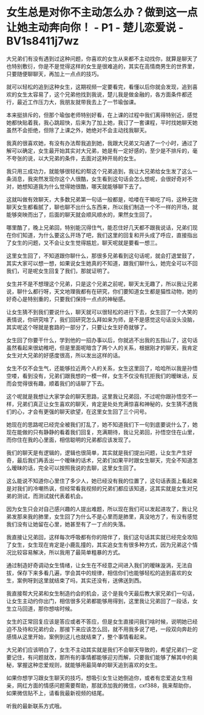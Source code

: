 # 女生总是对你不主动怎么办？做到这一点让她主动奔向你！ - P1 - 楚儿恋爱说 - BV1s8411j7wz

大兄弟们有没有遇到过这种问题，你喜欢的女生从来都不主动找你，就算是聊天了也特别敷衍，你是不是觉得这样的女生是很难追的，其实在高情商男生的世界里，只要随便聊聊天，再加上一点点的技巧。

就可以轻松的追到这种女生，这期视频一定要看完，看懂以后你就会发现，追到喜欢的女生太容易了，这个兄弟他找到我说，楚儿我是做金融的，各方面条件都还行，最近工作压力大，我朋友就带我去上了一节瑜伽课。

本来挺排斥的，但那个瑜伽老师特别好看，在上课的过程中我们离得特别近，感觉她都快贴着我，我心跳超快，后来为了加上她，我订了一套课程，平时找她聊天她虽然不会拒绝，但除了上课之外，她绝对不会主动找我聊天。

我真的很喜欢她，有没有办法帮我追到她，我跟大兄弟又沟通了一个小时，通过了解可以确定，女生最开始其实对大兄弟，她是有一定好感的，至少是不排斥的，毫不夸张的说，以大兄弟的条件，去面对这种开局的女生。

我只用三成功力，就能够很轻松的帮这个兄弟追到，我让大兄弟给女生发了这么一条消息，我突然发现你这个人很酷，女生看到这句话会怎么想呢，会很好奇对不对，她想知道我为什么觉得她很酷，哪天就能够聊下去了。

这就叫做有效聊天，大多数兄弟第一句话一般都是，哈喽在干嘛吃了吗，这种无效聊天女生都看腻了，聊也聊不出什么东西来，所以我们制造一个不一样的开场，就能够突映而出了，后面的聊天就会顺风顺水的，果然女生回了。

哪里酷了，晚上兄弟回，特别能沉得住气，能忍住好几天都不跟我说话，兄弟们现在你们知道，为什么要这么开场了吧，我们这里的回复和开头成了呼应，直接指出了女生的问题，又不会让女生觉得尴尬，聊天呢就是要看一想三。

这里女生回了，不知道跟你聊什么，那很多兄弟看到这句话呢，就会打退堂鼓了，其实大家可以想一想，如果说女生她真的不知道，跟我们聊什么，她完全可以不回我们，可是呢女生回复了我们，那就证明了。

女生并不是不想理这个兄弟，只是这个兄弟之前呢，聊天太无趣了，所以我让兄弟说，聊什么都行呀，天文地理我都有在研究，你们要知道女生都是猫性动物，她的好奇心是特别重的，只要我们保持一点点的神秘感。

让女生猜不到我们要说什么，聊天就可以很轻松的进行下去，女生回了一个大笑的表情说，你研究啥了，我们回研究怎么拜如来为师，是不是感觉这句话没头没脑，其实呢这个呀就是套路的一部分了，只要让女生好奇就够了。

女生回了你要干什么，学到他的一招办事以后，你就逃不出我的五指山了，这句话虽然看起来很幼稚吧，但是里面呢暗含了两个人的关系，根据刚才的聊天，我肯定女生对大兄弟的好感度很高，所以发出这样的话。

女生不仅不会生气，还能够拉近两个人的关系，女生这里回了，哈哈所以我是孙悟空喽，看到没有，兄弟们跟我想的一模一样，女生不仅没有抗拒我们的暧昧话，反而会觉得很有趣，顺着我们的话聊了下去。

这个呢就是我想让大家学会的聊天思路，这里我让兄弟回，不过呢你跟孙悟空不一样，兄弟们真正让女生喜欢的聊天，肯定是处处充满惊喜和神秘的，女生猜不透我们的心，才会有更强的聊天欲望，在这里女生回了三个问号。

她现在的思路呢已经完全被我们打乱了，她不知道我们下一句到底要说什么了，她现在能做的只有静静的看着我们回复，充满期待，我让兄弟回，孙悟空住在山里，而你住在我的心里面，相信聪明的兄弟都应该发现了。

我们的聊天是有逻辑的，逻辑也很简单，其实就是我们提出问题，让女生产生好奇，最后我们再丢出一个暧昧的话术，兄弟们如果平时跟女生聊天，完全不知道怎么暧昧的话，完全可以按照我说的去聊，这里女生回了。

这么能说不知道你心里住了多少人，她已经没有我的位置了，这句话表面上看起来是对我们的冷嘲热讽，但经常看我视频的兄弟们都应该知道，这其实就是女生对兄弟的测试，而测试就代表着机会。

因为女生只会对自己感兴趣的人提出难题，所以现在我们可以发起进攻了，我让兄弟发那来我的肺里，女生回了为什么不是心里而是肺里，真没地方了，有没有感觉我们没有让她留在心里，她甚至有了一丁点的失落。

我直接让兄弟回，这样每次呼吸都有你的陪伴了，我们这句话其实就已经完全攻陷了女生，女生现在肯定是小鹿乱撞的，其实追女生有很多种方式，因为兄弟这个情况比较容易解决，所以我用了最简单粗暴的方式。

通过制造好奇调动女生情绪，让女生在不经意之间进入我们的暧昧漩涡，无法自拔，保存下来多看几遍，学会其中的规律，相信你们也能够轻松的追到喜欢的女生，案例呀到这里就结束了吗，其实还没有，送佛送到西。

我直接帮大兄弟和女生制造约会的机会，这个是我今天最后教大家兄弟们一句话，让女生主动约你出门，相信很多兄弟都能够用得到，这里我让兄弟回了一段话，女生立马回道，那你想啥时候。

女生的正常回复应该是答应或者不答应，但是女生直接问我们啥时候，说明她已经迫不及待和兄弟约会，那接下来应该怎么回，就不用我多说了吧，一段双向奔赴的感情从这里开始，案例到这儿也就结束了，整个事情看起来。

大兄弟们应该明白了，女生不主动其实就是我们不会聊天导致的，希望兄弟们一定要记住，有问题就改，那所有的事情都能够迎刃而解，只要我们能够了解其中的奥秘，掌握这种恋爱规则，就能够用最简单的聊天追到喜欢的女生。

如果你想学习跟女生聊天的技巧，想吸引女生让她倒追你，或者有恋爱追女生相亲，网红方面的情感问题需要帮助，那就添加我的微信，cxf388，我来帮助你，如果微信贴不上，请看我最新视频的结尾。

听我的最新联系方式哦。